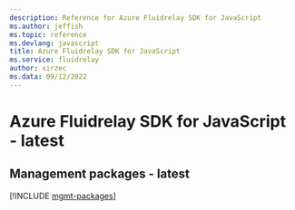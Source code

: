 ```yaml
---
description: Reference for Azure Fluidrelay SDK for JavaScript
ms.author: jeffish
ms.topic: reference
ms.devlang: javascript
title: Azure Fluidrelay SDK for JavaScript
ms.service: fluidrelay
author: xirzec
ms.data: 09/12/2022
---
```

# Azure Fluidrelay SDK for JavaScript - latest

## Management packages - latest
[!INCLUDE [mgmt-packages](fluidrelay-mgmt-index.md)]